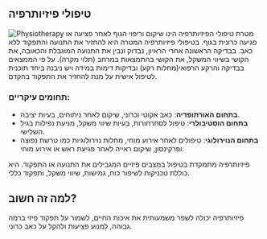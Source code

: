 ## טיפולי פיזיותרפיה
![Physiotherapy](./photos/photo5.jpg)
מטרת טיפולי הפיזיותרפיה הינו שיקום וריפוי הגוף לאחר פציעה או פגיעה כרונית בגוף.
בטיפולי פיזיותרפיה המטרה היא להחזיר את התנועה והתפקוד ללא כאב.
בבדיקה הראשונה אחרי הראיון, נבדוק ונבין את התנועה המוגבלת והכאובה, את הקושי בשיווי המשקל, את הקושי בהתמצאות במרחב (תלוי מקרה).
על פי הממצאים בבדיקה והרקע הרפואי(מחלות רקע) ובדיקות דימות במידה ויש ניבנה ביחד תוכנית לטיפול אישית על מנת להחזיר את התפקוד בהקדם.

### תחומים עיקריים:
-  **בתחום האורתופדיה**: כאב אקוטי וכרוני, שיקום לאחר ניתוחים, בעיות יציבה.
-  **בתחום הוסטיבולרי**: טיפול לסחרחורות, בעיות שיווי משקל, מניעת נפילות בגיל השלישי.
-  **בתחום הנוירולוגי**: טיפולים לאחר אירוע מוחי, מחלות נוירולוגיות כמו טרשת נפוצה ופרקינסון, שיקום ראייה לאחר פגיעת ראש או אירוע מוחי.

פיזיותרפיה מתמקדת בטיפול במצבים פיזיים המגבילים את התנועה או התפקוד.
היא כוללת טכניקות לשיפור כוח, גמישות, שיווי משקל, ותפקוד כללי.

## למה זה חשוב?
פיזיותרפיה יכולה לשפר משמעותית את איכות החיים, לשמור על תפקוד פיזי ברמה גבוהה, למנוע פציעות ולהקל על כאב כרוני.